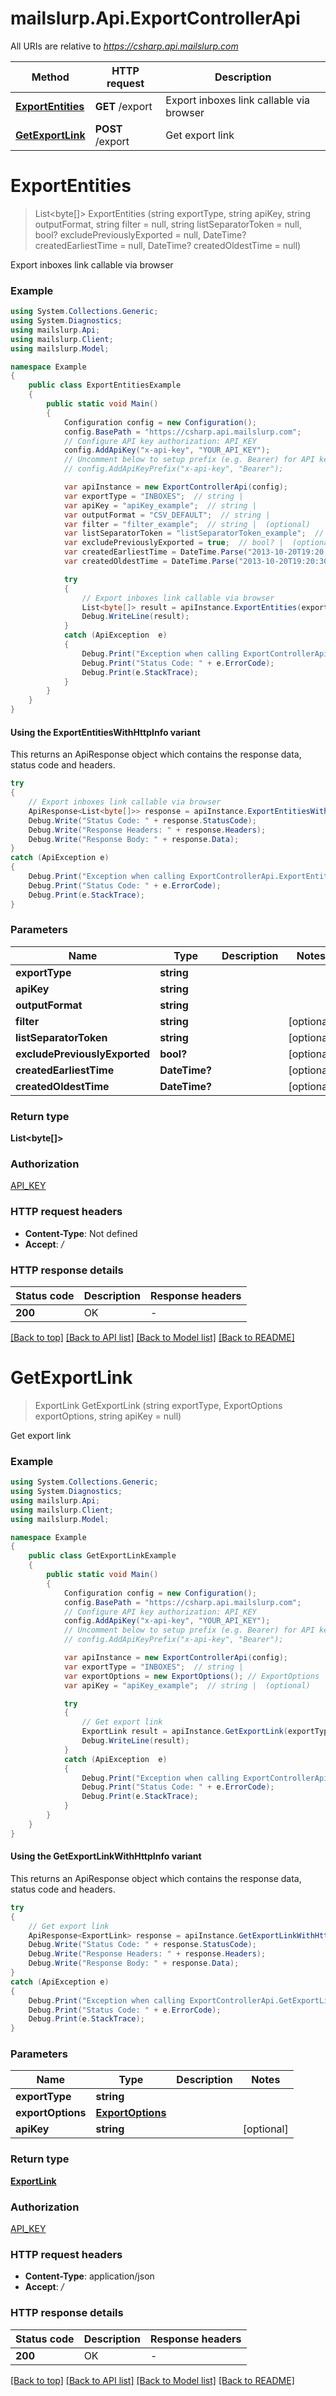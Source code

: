 # mailslurp.Api.ExportControllerApi

All URIs are relative to *https://csharp.api.mailslurp.com*

| Method | HTTP request | Description |
|--------|--------------|-------------|
| [**ExportEntities**](ExportControllerApi#exportentities) | **GET** /export | Export inboxes link callable via browser |
| [**GetExportLink**](ExportControllerApi#getexportlink) | **POST** /export | Get export link |

<a name="exportentities"></a>
# **ExportEntities**
> List&lt;byte[]&gt; ExportEntities (string exportType, string apiKey, string outputFormat, string filter = null, string listSeparatorToken = null, bool? excludePreviouslyExported = null, DateTime? createdEarliestTime = null, DateTime? createdOldestTime = null)

Export inboxes link callable via browser

### Example
```csharp
using System.Collections.Generic;
using System.Diagnostics;
using mailslurp.Api;
using mailslurp.Client;
using mailslurp.Model;

namespace Example
{
    public class ExportEntitiesExample
    {
        public static void Main()
        {
            Configuration config = new Configuration();
            config.BasePath = "https://csharp.api.mailslurp.com";
            // Configure API key authorization: API_KEY
            config.AddApiKey("x-api-key", "YOUR_API_KEY");
            // Uncomment below to setup prefix (e.g. Bearer) for API key, if needed
            // config.AddApiKeyPrefix("x-api-key", "Bearer");

            var apiInstance = new ExportControllerApi(config);
            var exportType = "INBOXES";  // string | 
            var apiKey = "apiKey_example";  // string | 
            var outputFormat = "CSV_DEFAULT";  // string | 
            var filter = "filter_example";  // string |  (optional) 
            var listSeparatorToken = "listSeparatorToken_example";  // string |  (optional) 
            var excludePreviouslyExported = true;  // bool? |  (optional) 
            var createdEarliestTime = DateTime.Parse("2013-10-20T19:20:30+01:00");  // DateTime? |  (optional) 
            var createdOldestTime = DateTime.Parse("2013-10-20T19:20:30+01:00");  // DateTime? |  (optional) 

            try
            {
                // Export inboxes link callable via browser
                List<byte[]> result = apiInstance.ExportEntities(exportType, apiKey, outputFormat, filter, listSeparatorToken, excludePreviouslyExported, createdEarliestTime, createdOldestTime);
                Debug.WriteLine(result);
            }
            catch (ApiException  e)
            {
                Debug.Print("Exception when calling ExportControllerApi.ExportEntities: " + e.Message);
                Debug.Print("Status Code: " + e.ErrorCode);
                Debug.Print(e.StackTrace);
            }
        }
    }
}
```

#### Using the ExportEntitiesWithHttpInfo variant
This returns an ApiResponse object which contains the response data, status code and headers.

```csharp
try
{
    // Export inboxes link callable via browser
    ApiResponse<List<byte[]>> response = apiInstance.ExportEntitiesWithHttpInfo(exportType, apiKey, outputFormat, filter, listSeparatorToken, excludePreviouslyExported, createdEarliestTime, createdOldestTime);
    Debug.Write("Status Code: " + response.StatusCode);
    Debug.Write("Response Headers: " + response.Headers);
    Debug.Write("Response Body: " + response.Data);
}
catch (ApiException e)
{
    Debug.Print("Exception when calling ExportControllerApi.ExportEntitiesWithHttpInfo: " + e.Message);
    Debug.Print("Status Code: " + e.ErrorCode);
    Debug.Print(e.StackTrace);
}
```

### Parameters

| Name | Type | Description | Notes |
|------|------|-------------|-------|
| **exportType** | **string** |  |  |
| **apiKey** | **string** |  |  |
| **outputFormat** | **string** |  |  |
| **filter** | **string** |  | [optional]  |
| **listSeparatorToken** | **string** |  | [optional]  |
| **excludePreviouslyExported** | **bool?** |  | [optional]  |
| **createdEarliestTime** | **DateTime?** |  | [optional]  |
| **createdOldestTime** | **DateTime?** |  | [optional]  |

### Return type

**List<byte[]>**

### Authorization

[API_KEY](../README#API_KEY)

### HTTP request headers

 - **Content-Type**: Not defined
 - **Accept**: */*


### HTTP response details
| Status code | Description | Response headers |
|-------------|-------------|------------------|
| **200** | OK |  -  |

[[Back to top]](#) [[Back to API list]](../README#documentation-for-api-endpoints) [[Back to Model list]](../README#documentation-for-models) [[Back to README]](../README)

<a name="getexportlink"></a>
# **GetExportLink**
> ExportLink GetExportLink (string exportType, ExportOptions exportOptions, string apiKey = null)

Get export link

### Example
```csharp
using System.Collections.Generic;
using System.Diagnostics;
using mailslurp.Api;
using mailslurp.Client;
using mailslurp.Model;

namespace Example
{
    public class GetExportLinkExample
    {
        public static void Main()
        {
            Configuration config = new Configuration();
            config.BasePath = "https://csharp.api.mailslurp.com";
            // Configure API key authorization: API_KEY
            config.AddApiKey("x-api-key", "YOUR_API_KEY");
            // Uncomment below to setup prefix (e.g. Bearer) for API key, if needed
            // config.AddApiKeyPrefix("x-api-key", "Bearer");

            var apiInstance = new ExportControllerApi(config);
            var exportType = "INBOXES";  // string | 
            var exportOptions = new ExportOptions(); // ExportOptions | 
            var apiKey = "apiKey_example";  // string |  (optional) 

            try
            {
                // Get export link
                ExportLink result = apiInstance.GetExportLink(exportType, exportOptions, apiKey);
                Debug.WriteLine(result);
            }
            catch (ApiException  e)
            {
                Debug.Print("Exception when calling ExportControllerApi.GetExportLink: " + e.Message);
                Debug.Print("Status Code: " + e.ErrorCode);
                Debug.Print(e.StackTrace);
            }
        }
    }
}
```

#### Using the GetExportLinkWithHttpInfo variant
This returns an ApiResponse object which contains the response data, status code and headers.

```csharp
try
{
    // Get export link
    ApiResponse<ExportLink> response = apiInstance.GetExportLinkWithHttpInfo(exportType, exportOptions, apiKey);
    Debug.Write("Status Code: " + response.StatusCode);
    Debug.Write("Response Headers: " + response.Headers);
    Debug.Write("Response Body: " + response.Data);
}
catch (ApiException e)
{
    Debug.Print("Exception when calling ExportControllerApi.GetExportLinkWithHttpInfo: " + e.Message);
    Debug.Print("Status Code: " + e.ErrorCode);
    Debug.Print(e.StackTrace);
}
```

### Parameters

| Name | Type | Description | Notes |
|------|------|-------------|-------|
| **exportType** | **string** |  |  |
| **exportOptions** | [**ExportOptions**](ExportOptions) |  |  |
| **apiKey** | **string** |  | [optional]  |

### Return type

[**ExportLink**](ExportLink)

### Authorization

[API_KEY](../README#API_KEY)

### HTTP request headers

 - **Content-Type**: application/json
 - **Accept**: */*


### HTTP response details
| Status code | Description | Response headers |
|-------------|-------------|------------------|
| **200** | OK |  -  |

[[Back to top]](#) [[Back to API list]](../README#documentation-for-api-endpoints) [[Back to Model list]](../README#documentation-for-models) [[Back to README]](../README)

